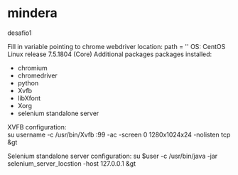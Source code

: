 # mindera
desafio1

Fill in variable pointing to chrome webdriver location: path = ''
OS: CentOS Linux release 7.5.1804 (Core) 
Additional packages packages installed:
  - chromium
  - chromedriver
  - python
  - Xvfb 
  - libXfont 
  - Xorg
  - selenium standalone server
 
 XVFB configuration:  
 su username -c /usr/bin/Xvfb :99 -ac -screen 0 1280x1024x24 -nolisten tcp &gt
 
 Selenium standalone server configuration: 
 su $user -c /usr/bin/java -jar selenium_server_locstion -host 127.0.0.1 &gt
 
 
